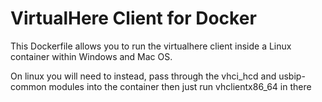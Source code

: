 # VirtualHere Client for Docker

This Dockerfile allows you to run the virtualhere client inside a Linux container within Windows and Mac OS.

On linux you will need to instead, pass through the vhci_hcd and usbip-common modules into the container then just run vhclientx86_64 in there
